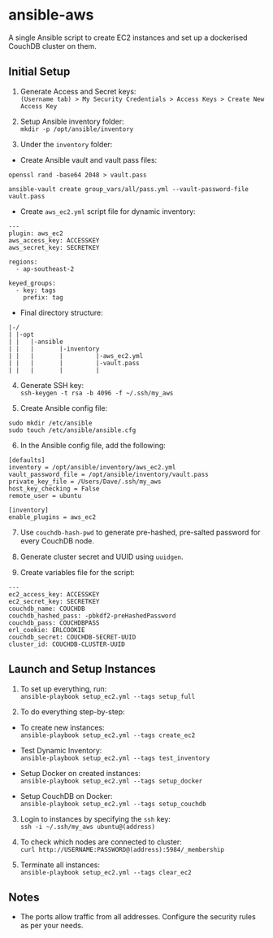 # ansible-aws
A single Ansible script to create EC2 instances and set up a dockerised CouchDB cluster on them. 

## Initial Setup
1. Generate Access and Secret keys:\
`(Username tab) > My Security Credentials > Access Keys > Create New Access Key`

2. Setup Ansible inventory folder:\
`mkdir -p /opt/ansible/inventory`

3. Under the `inventory` folder:
  * Create Ansible vault and vault pass files:
  ```
  openssl rand -base64 2048 > vault.pass
  
  ansible-vault create group_vars/all/pass.yml --vault-password-file vault.pass
  ```
  
  * Create `aws_ec2.yml` script file for dynamic inventory:
  ```
  ---
  plugin: aws_ec2
  aws_access_key: ACCESSKEY
  aws_secret_key: SECRETKEY

  regions:
    - ap-southeast-2

  keyed_groups:
    - key: tags
      prefix: tag

  ```
  
  * Final directory structure:
  ```
  |-/
  | |-opt
  | |   |-ansible
  | |   |       |-inventory
  | |   |       |         |-aws_ec2.yml
  | |   |       |         |-vault.pass
  | |   |       |         |
```
  
4. Generate SSH key:\
`ssh-keygen -t rsa -b 4096 -f ~/.ssh/my_aws`

5. Create Ansible config file:
```
sudo mkdir /etc/ansible
sudo touch /etc/ansible/ansible.cfg
```

6. In the Ansible config file, add the following:
```
[defaults]
inventory = /opt/ansible/inventory/aws_ec2.yml
vault_password_file = /opt/ansible/inventory/vault.pass
private_key_file = /Users/Dave/.ssh/my_aws
host_key_checking = False
remote_user = ubuntu

[inventory]
enable_plugins = aws_ec2
```
7. Use `couchdb-hash-pwd` to generate pre-hashed, pre-salted password for every CouchDB node.

8. Generate cluster secret and UUID using `uuidgen`.

9. Create variables file for the script:
```
---
ec2_access_key: ACCESSKEY
ec2_secret_key: SECRETKEY
couchdb_name: COUCHDB
couchdb_hashed_pass: -pbkdf2-preHashedPassword
couchdb_pass: COUCHDBPASS
erl_cookie: ERLCOOKIE
couchdb_secret: COUCHDB-SECRET-UUID
cluster_id: COUCHDB-CLUSTER-UUID
```

## Launch and Setup Instances

1. To set up everything, run:\
`ansible-playbook setup_ec2.yml --tags setup_full`

2. To do everything step-by-step:

* To create new instances:\
`ansible-playbook setup_ec2.yml --tags create_ec2`

* Test Dynamic Inventory:\
`ansible-playbook setup_ec2.yml --tags test_inventory`

* Setup Docker on created instances:\
`ansible-playbook setup_ec2.yml --tags setup_docker`

* Setup CouchDB on Docker:\
`ansible-playbook setup_ec2.yml --tags setup_couchdb`

3. Login to instances by specifying the `ssh` key:\
`ssh -i ~/.ssh/my_aws ubuntu@(address)`

4. To check which nodes are connected to cluster:\
`curl http://USERNAME:PASSWORD@(address):5984/_membership`

5. Terminate all instances:\
`ansible-playbook setup_ec2.yml --tags clear_ec2`

## Notes
* The ports allow traffic from all addresses. Configure the security rules as per your needs.
